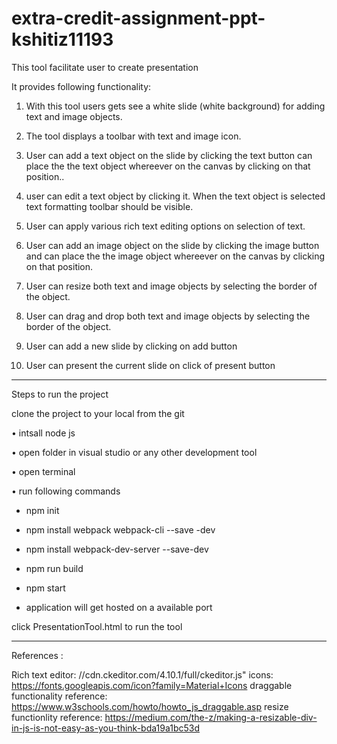 # extra-credit-assignment-ppt-kshitiz11193
This tool facilitate user to create presentation

It provides following functionality:

1) With this tool users gets see a white slide (white background) for adding text and image objects.

2) The tool displays a toolbar with text and image icon.

3) User can add a text object on the slide by clicking the text button can place the the text object whereever on the canvas by clicking on that position..

4) user can edit a text object by clicking it. When the text object is selected text formatting toolbar should be visible.

5) User can apply various rich text editing options on selection of text.

6) User can add an image object on the slide by clicking the image button and can place the the image object whereever on the canvas by clicking on that position.

7) User can  resize both text and image objects by selecting the border of the object.

8) User can drag and drop both text and image objects by selecting the border of the object.

9) User can add a new slide by clicking on add button

10) User can present the current slide on click of present button

------------------------------------------------------------------------------------------------------------------------------------------

Steps to run the project

clone the project to your local from the git


•	intsall node js

•	open folder in visual studio or any other development tool

•	open terminal

•	run following commands

- npm init

-	npm install webpack webpack-cli --save -dev

-	npm install webpack-dev-server --save-dev

-	npm run build

-	npm start

-	application will get hosted on a available port

click PresentationTool.html to run the tool

------------------------------------------------------------------------------------------------------------------------------------------

References :

Rich text editor:  //cdn.ckeditor.com/4.10.1/full/ckeditor.js"
icons: https://fonts.googleapis.com/icon?family=Material+Icons
draggable functionality reference:   https://www.w3schools.com/howto/howto_js_draggable.asp
resize functionlity reference: https://medium.com/the-z/making-a-resizable-div-in-js-is-not-easy-as-you-think-bda19a1bc53d



